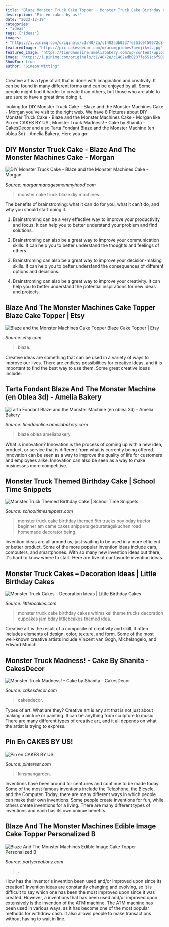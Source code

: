 ```yaml
---
title: "Blaze Monster Truck Cake Topper ~ Monster Truck Cake Birthday Cakes Whimsikel Theme Trucks Decoration Cupcakes Jam Bday Littlebcakes Themed Idea"
description: "Pin en cakes by us!"
date: "2022-12-19"
categories:
- "ideas"
tags: ["ideas"]
images:
- "https://i.pinimg.com/originals/c1/40/2a/c1402adb0237fe551c6f50972c842c0b.jpg"
featuredImage: "https://pic.cakesdecor.com/m/acumjptdbes5bvmjikvl.jpg"
featured_image: "https://tiendaonline.ameliabakery.com/wp-content/uploads/2020/07/tarta-blaze-and-the-monster-machine-oblea-3d-1024x975.jpg"
image: "https://i.pinimg.com/originals/c1/40/2a/c1402adb0237fe551c6f50972c842c0b.jpg"
ShowToc: true
author: "Simeon Witting"
---
```



Creative art is a type of art that is done with imagination and creativity. It can be found in many different forms and can be enjoyed by all. Some people might find it harder to create than others, but those who are able to are sure to have a great time doing it.

	

		
looking for DIY Monster Truck Cake - Blaze and the Monster Machines Cake - Morgan you've visit to the right web. We have 8 Pictures about DIY Monster Truck Cake - Blaze and the Monster Machines Cake - Morgan like Pin en CAKES BY US!, Monster Truck Madness! - Cake by Shanita - CakesDecor and also Tarta Fondant Blaze and the Monster Machine (en oblea 3d) - Amelia Bakery. Here you go:
		
    
## DIY Monster Truck Cake - Blaze And The Monster Machines Cake - Morgan

<img loading=lazy src="https://www.morganmanagesmommyhood.com/wp-content/uploads/2017/05/DSC_0078-1024x712.jpg" onerror="this.onerror=null;this.src='https://tse4.mm.bing.net/th?id=OIP.JRKfx0Y5jIph-kNzgDljMgHaFJ&amp;pid=15.1';" alt="DIY Monster Truck Cake - Blaze and the Monster Machines Cake - Morgan">

_Source: morganmanagesmommyhood.com_

>monster cake truck blaze diy machines. 

	

The benefits of brainstroming: what it can do for you, what it can’t do, and why you should start doing it.
1. Brainstroming can be a very effective way to improve your productivity and focus. It can help you to better understand your problem and find solutions.
2. Brainstroming can also be a great way to improve your communication skills. It can help you to better understand the thoughts and feelings of others.

3. Brainstroming can also be a great way to improve your decision-making skills. It can help you to better understand the consequences of different options and decisions.

4. Brainstroming can also be a great way to improve your creativity. It can help you to better understand the potential inspirations for new ideas and projects.

    
## Blaze And The Monster Machines Cake Topper Blaze Cake Topper | Etsy

<img loading=lazy src="https://i.etsystatic.com/17323735/r/il/4d9f59/1945139479/il_794xN.1945139479_r8gz.jpg" onerror="this.onerror=null;this.src='https://tse1.mm.bing.net/th?id=OIP.gzUC0cKkZnSE-jqfpS7fxQHaJ4&amp;pid=15.1';" alt="Blaze and the Monster Machines Cake Topper Blaze Cake Topper | Etsy">

_Source: etsy.com_

>blaze. 

	

Creative ideas are something that can be used in a variety of ways to improve our lives. There are endless possibilities for creative ideas, and it is important to find the best way to use them. Some great creative ideas include:

    
## Tarta Fondant Blaze And The Monster Machine (en Oblea 3d) - Amelia Bakery

<img loading=lazy src="https://tiendaonline.ameliabakery.com/wp-content/uploads/2020/07/tarta-blaze-and-the-monster-machine-oblea-3d-1024x975.jpg" onerror="this.onerror=null;this.src='https://tse1.mm.bing.net/th?id=OIP.b5JwBybJS7K3EAUIoFYBvwHaHD&amp;pid=15.1';" alt="Tarta Fondant Blaze and the Monster Machine (en oblea 3d) - Amelia Bakery">

_Source: tiendaonline.ameliabakery.com_

>blaze oblea ameliabakery. 

	

What is innovation?
Innovation is the process of coming up with a new idea, product, or service that is different from what is currently being offered. Innovation can be seen as a way to improve the quality of life for customers and employees alike. Innovation can also be seen as a way to make businesses more competitive.

    
## Monster Truck Themed Birthday Cake | School Time Snippets

<img loading=lazy src="http://1.bp.blogspot.com/-fWL3hOyViKY/UToEaDhB6DI/AAAAAAAACqo/Ficw0I44wZ8/s640/puzzle,+tylers+5th+bday+014.JPG" onerror="this.onerror=null;this.src='https://tse4.mm.bing.net/th?id=OIP.DNauSRvnsAzJiG2CeYWk0gHaJ4&amp;pid=15.1';" alt="Monster Truck Themed Birthday Cake | School Time Snippets">

_Source: schooltimesnippets.com_

>monster truck cake birthday themed 5th trucks boy bday tractor beginner am came cakes snippets geburtstagskuchen road homemade decorator being. 

	

Invention ideas are all around us, just waiting to be used in a more efficient or better product. Some of the more popular invention ideas include cars, computers, and smartphones. With so many new invention ideas out there, it's hard to know where to start. Here are five of our favorite invention ideas.

    
## Monster Truck Cakes – Decoration Ideas | Little Birthday Cakes

<img loading=lazy src="http://www.littlebcakes.com/wp-content/uploads/2013/08/Monster-Truck-Birthday-Cake-Pictures.jpg" onerror="this.onerror=null;this.src='https://tse2.mm.bing.net/th?id=OIP._l1xdTQe2zyGktK3OAxhGAHaIi&amp;pid=15.1';" alt="Monster Truck Cakes – Decoration Ideas | Little Birthday Cakes">

_Source: littlebcakes.com_

>monster truck cake birthday cakes whimsikel theme trucks decoration cupcakes jam bday littlebcakes themed idea. 

	

Creative art is the result of a composite of creativity and skill. It often includes elements of design, color, texture, and form. Some of the most well-known creative artists include Vincent van Gogh, Michelangelo, and Edward Munch.

    
## Monster Truck Madness! - Cake By Shanita - CakesDecor

<img loading=lazy src="https://pic.cakesdecor.com/m/acumjptdbes5bvmjikvl.jpg" onerror="this.onerror=null;this.src='https://tse4.mm.bing.net/th?id=OIP.MYrPgyjGPRBOQknoaabBsAHaHa&amp;pid=15.1';" alt="Monster Truck Madness! - Cake by Shanita - CakesDecor">

_Source: cakesdecor.com_

>cakesdecor. 

	

Types of art: What are they?
Creative art is any art that is not just about making a picture or painting. It can be anything from sculpture to music. There are many different types of creative art, and it all depends on what the artist is trying to express.

    
## Pin En CAKES BY US!

<img loading=lazy src="https://i.pinimg.com/originals/c1/40/2a/c1402adb0237fe551c6f50972c842c0b.jpg" onerror="this.onerror=null;this.src='https://tse3.mm.bing.net/th?id=OIP.bdkwUjs2VDqwGBQNOK8EBAHaHa&amp;pid=15.1';" alt="Pin en CAKES BY US!">

_Source: pinterest.com_

>kinsmangarden. 

	

Inventions have been around for centuries and continue to be made today. Some of the most famous inventions include the Telephone, the Bicycle, and the Computer. Today, there are many different ways in which people can make their own inventions. Some people create inventions for fun, while others create inventions for a living. There are many different types of inventions and each has its own unique benefits.

    
## Blaze And The Monster Machines Edible Image Cake Topper Personalized B

<img loading=lazy src="https://cdn.shopify.com/s/files/1/0058/3286/7897/products/Blaze_And_The_Monster_Machines_8_Round_2000x.jpg?v=1559207587" onerror="this.onerror=null;this.src='https://tse2.mm.bing.net/th?id=OIP.oa4D4Eq-TQ3Ze3NubrwgFwHaHa&amp;pid=15.1';" alt="Blaze And The Monster Machines Edible Image Cake Topper Personalized B">

_Source: partycreationz.com_

>. 

	

How has the inventor's invention been used and/or improved upon since its creation?
Invention ideas are constantly changing and evolving, so it is difficult to say which one has been the most improved upon since it was created. However, a inventions that has been used and/or improved upon extensively is the invention of the ATM machine. The ATM machine has been used in various ways, as it has become one of the most popular methods for withdraw cash. It also allows people to make transactions without having to wait in line.

